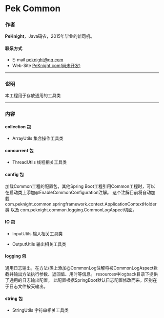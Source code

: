 # Pek Common

### 作者

**PeKnight**，Java码农，2015年毕业的新司机。

#### 联系方式

* E-mail peknight@qq.com
* Web-Site [PeKnight.com(尚未开发)](http://www.peknight.com/)

***

### 说明

本工程用于存放通用的工具类

***

### 内容

#### collection 包

* ArrayUtils 集合操作工具类

#### concurrent 包

* ThreadUtils 线程相关工具类

#### config 包

加载Common工程的配置包，其他Spring Boot工程引用Common工程时，可以在启动类上添加@EnableCommonConfiguration注解。
这个注解目前将自动加载com.peknight.common.springframework.context.ApplicationContextHolder类
以及 com.peknight.common.logging.CommonLogAspect切面。

#### IO 包

* InputUtils 输入相关工具类

* OutputUtils 输出相关工具类

#### logging 包

通用日志输出，在方法/类上添加@CommonLog注解将被CommonLogAspect拦截并输出方法执行参数、返回值、用时等信息。
resources中logback目录下提供了通用的日志输出配置。
此配置根据SpringBoot默认日志配置修改而来，区别在于日志文件按天输出。

#### string 包

* StringUtils 字符串相关工具类
